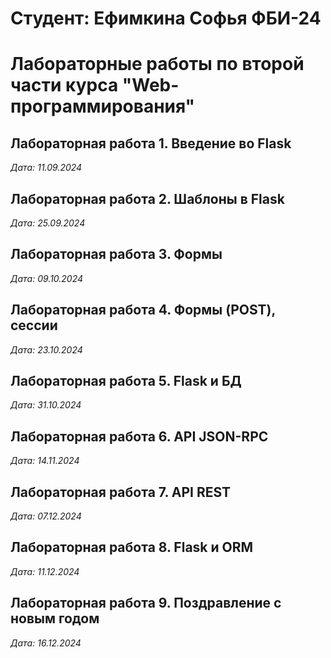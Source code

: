 # Студент: Ефимкина Софья ФБИ-24

# Лабораторные работы по второй части курса "Web-программирования"

## Лабораторная работа 1. Введение во Flask

*Дата: 11.09.2024*

## Лабораторная работа 2. Шаблоны в Flask

*Дата: 25.09.2024*

## Лабораторная работа 3. Формы

*Дата: 09.10.2024*

## Лабораторная работа 4. Формы (POST), сессии

*Дата: 23.10.2024*

## Лабораторная работа 5. Flask и БД

*Дата: 31.10.2024*

## Лабораторная работа 6. API JSON-RPC
*Дата: 14.11.2024*

## Лабораторная работа 7. API REST
*Дата: 07.12.2024*

## Лабораторная работа 8. Flask и ORM
*Дата: 11.12.2024*

## Лабораторная работа 9. Поздравление с новым годом
*Дата: 16.12.2024*

